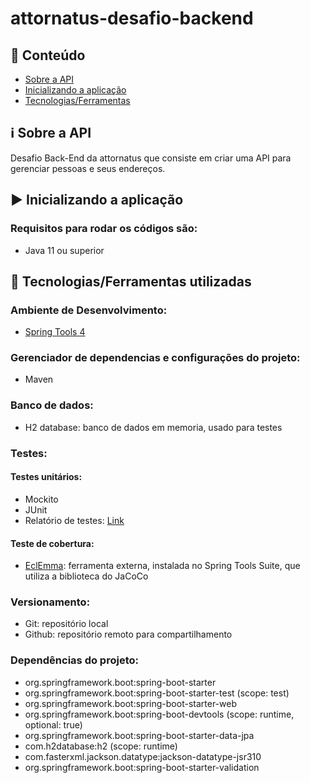 # attornatus-desafio-backend

## :page_with_curl: Conteúdo

- [Sobre a API](#sobre)
- [Inicializando a aplicação](#iniciando)
- [Tecnologias/Ferramentas](#ferramentas)

## :information_source: Sobre a API <a name = "sobre"></a>
Desafio Back-End da attornatus que consiste em criar uma API para gerenciar pessoas e seus endereços.

## :arrow_forward: Inicializando a aplicação  <a name = "iniciando"></a>

### Requisitos para rodar os códigos são:

* Java 11 ou superior

## :hammer: Tecnologias/Ferramentas utilizadas <a name = "ferramentas"></a>

### Ambiente de Desenvolvimento:
* [Spring Tools 4](https://spring.io/tools)

### Gerenciador de dependencias e configurações do projeto:
- Maven

### Banco de dados:
- H2 database: banco de dados em memoria, usado para testes

### Testes:
#### Testes unitários:
- Mockito
- JUnit
- Relatório de testes: [Link](https://thalesjab.github.io/attornatus-desafio-backend/)
#### Teste de cobertura:
- [EclEmma](https://marketplace.eclipse.org/content/eclemma-java-code-coverage): ferramenta externa, instalada no Spring Tools Suite, que utiliza a biblioteca do JaCoCo

### Versionamento:
- Git: repositório local
- Github: repositório remoto para compartilhamento

### Dependências do projeto:
- org.springframework.boot:spring-boot-starter
- org.springframework.boot:spring-boot-starter-test (scope: test)
- org.springframework.boot:spring-boot-starter-web
- org.springframework.boot:spring-boot-devtools (scope: runtime, optional: true)
- org.springframework.boot:spring-boot-starter-data-jpa
- com.h2database:h2 (scope: runtime)
- com.fasterxml.jackson.datatype:jackson-datatype-jsr310
- org.springframework.boot:spring-boot-starter-validation


